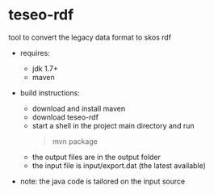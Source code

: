 teseo-rdf
=========

tool to convert the legacy data format to skos rdf

* requires:

  * jdk 1.7+
  * maven

* build instructions:

  * download and install maven
  * download teseo-rdf
  * start a shell in the project main directory and run
    > mvn package
  * the output files are in the output folder
  * the input file is input/export.dat (the latest available)
  
* note: the java code is tailored on the input source
